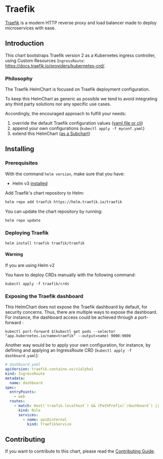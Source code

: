 # Traefik

[Traefik](https://traefik.io/) is a modern HTTP reverse proxy and load balancer made to deploy
microservices with ease.

## Introduction

This chart bootstraps Traefik version 2 as a Kubernetes ingress controller,
using Custom Resources `IngressRoute`: <https://docs.traefik.io/providers/kubernetes-crd/>.

### Philosophy

The Traefik HelmChart is focused on Traefik deployment configuration.

To keep this HelmChart as generic as possible we tend
to avoid integrating any third party solutions nor any specific use cases.

Accordingly, the encouraged approach to fulfill your needs:
1. override the default Traefik configuration values ([yaml file or cli](https://helm.sh/docs/chart_template_guide/values_files/))
2. append your own configurations (`kubectl apply -f myconf.yaml`)
3. extend this HelmChart ([as a Subchart](https://helm.sh/docs/chart_template_guide/subcharts_and_globals/))

## Installing

### Prerequisites

With the command `helm version`, make sure that you have:
- Helm v3 [installed](https://helm.sh/docs/using_helm/#installing-helm)

Add Traefik's chart repository to Helm:

```bash
helm repo add traefik https://helm.traefik.io/traefik
```

You can update the chart repository by running:

```bash
helm repo update
```

### Deploying Traefik

```bash
helm install traefik traefik/traefik
```

#### Warning

If you are using Helm v2

You have to deploy CRDs manually with the following command:

```
kubectl apply -f traefik/crds
```

### Exposing the Traefik dashboard

This HelmChart does not expose the Traefik dashboard by default, for security concerns.
Thus, there are multiple ways to expose the dashboard.
For instance, the dashboard access could be achieved through a port-forward :

```
kubectl port-forward $(kubectl get pods --selector "app.kubernetes.io/name=traefik" --output=name) 9000:9000
```

Another way would be to apply your own configuration, for instance,
by defining and applying an IngressRoute CRD (`kubectl apply -f dashboard.yaml`):

```yaml
# dashboard.yaml
apiVersion: traefik.containo.us/v1alpha1
kind: IngressRoute
metadata:
  name: dashboard
spec:
  entryPoints:
    - web
  routes:
    - match: Host(`traefik.localhost`) && (PathPrefix(`/dashboard`) || PathPrefix(`/api`))
      kind: Rule
      services:
        - name: api@internal
          kind: TraefikService
```

## Contributing

If you want to contribute to this chart, please read the [Contributing Guide](./CONTRIBUTING.md).
